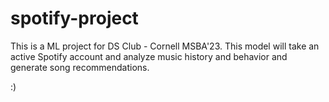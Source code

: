# spotify-project
This is a ML project for DS Club - Cornell MSBA'23. This model will take an active Spotify account and analyze music history and behavior and generate song recommendations.

:)